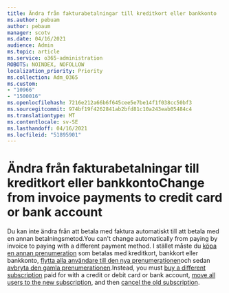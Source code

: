 ```yaml
---
title: Ändra från fakturabetalningar till kreditkort eller bankkonto
ms.author: pebuam
author: pebaum
manager: scotv
ms.date: 04/16/2021
audience: Admin
ms.topic: article
ms.service: o365-administration
ROBOTS: NOINDEX, NOFOLLOW
localization_priority: Priority
ms.collection: Adm_O365
ms.custom:
- "10966"
- "1500016"
ms.openlocfilehash: 7216e212a66b6f645cee5e7be14f1f038cc50bf3
ms.sourcegitcommit: 974bf19f4262841ab2bfd81c10a243eab05484c4
ms.translationtype: MT
ms.contentlocale: sv-SE
ms.lasthandoff: 04/16/2021
ms.locfileid: "51895901"
---
```

# <a name="change-from-invoice-payments-to-credit-card-or-bank-account"></a><span data-ttu-id="1890a-102">Ändra från fakturabetalningar till kreditkort eller bankkonto</span><span class="sxs-lookup"><span data-stu-id="1890a-102">Change from invoice payments to credit card or bank account</span></span>

<span data-ttu-id="1890a-103">Du kan inte ändra från att betala med faktura automatiskt till att betala med en annan betalningsmetod.</span><span class="sxs-lookup"><span data-stu-id="1890a-103">You can't change automatically from paying by invoice to paying with a different payment method.</span></span> <span data-ttu-id="1890a-104">I stället måste du [köpa en annan prenumeration](https://docs.microsoft.com/microsoft-365/commerce/try-or-buy-microsoft-365#buy-a-different-subscription) som betalas med kreditkort, bankkort eller bankkonto, [flytta alla användare till den nya prenumerationen](https://docs.microsoft.com/microsoft-365/commerce/subscriptions/move-users-different-subscription)och sedan [avbryta den gamla prenumerationen](https://docs.microsoft.com/microsoft-365/commerce/subscriptions/cancel-your-subscription).</span><span class="sxs-lookup"><span data-stu-id="1890a-104">Instead, you must [buy a different subscription](https://docs.microsoft.com/microsoft-365/commerce/try-or-buy-microsoft-365#buy-a-different-subscription) paid for with a credit or debit card or bank account, [move all users to the new subscription](https://docs.microsoft.com/microsoft-365/commerce/subscriptions/move-users-different-subscription), and then [cancel the old subscription](https://docs.microsoft.com/microsoft-365/commerce/subscriptions/cancel-your-subscription).</span></span> 